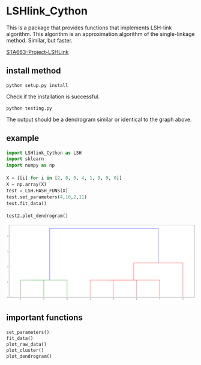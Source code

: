 # LSHlink_Cython

This is a package that provides functions that implements LSH-link algorithm. This algorithm is an approximation algorithm of the single-linkage method. Similar, but faster.

[STA663-Project-LSHLink](https://github.com/Brian1357/STA663-Project-LSHLink)

## install method

```
python setup.py install
```
Check if the installation is successful.

```
python testing.py
```
The output should be a dendrogram similar or identical to the graph above.

## example

```python
import LSHlink_Cython as LSH
import sklearn
import numpy as np

X = [[i] for i in [2, 8, 0, 4, 1, 9, 9, 0]]
X = np.array(X)
test = LSH.HASH_FUNS(X)
test.set_parameters(4,10,2,11)
test.fit_data()

test2.plot_dendrogram()
```

![avatar](https://github.com/Brian1357/STA663-Project-LSHLink/blob/master/numba_version_package/figure/example.png)


## important functions

```
set_parameters()
fit_data()
plot_raw_data()
plot_cluster()
plot_dendrogram()
```

